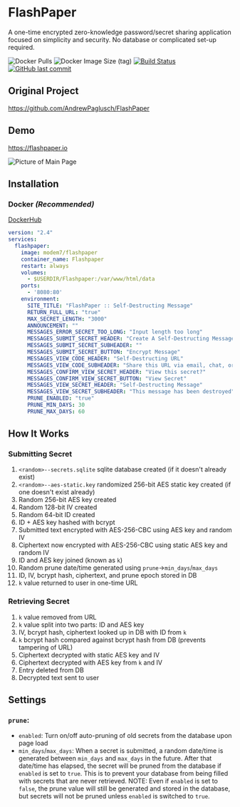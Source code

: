 # FlashPaper
A one-time encrypted zero-knowledge password/secret sharing application focused on simplicity and security. No database or complicated set-up required.

![Docker Pulls](https://img.shields.io/docker/pulls/modem7/flashpaper) 
![Docker Image Size (tag)](https://img.shields.io/docker/image-size/modem7/flashpaper/latest)
[![Build Status](https://drone.modem7.com/api/badges/modem7/flashpaper/status.svg)](https://drone.modem7.com/modem7/flashpaper)
[![GitHub last commit](https://img.shields.io/github/last-commit/modem7/flashpaper)](https://github.com/modem7/flashpaper)

## Original Project

https://github.com/AndrewPaglusch/FlashPaper

## Demo

https://flashpaper.io

![Picture of Main Page](https://i.imgur.com/KIs9fjE.png)

## Installation

### Docker *(Recommended)*

[DockerHub](https://hub.docker.com/r/modem7/flashpaper)

```yaml
version: "2.4"
services:
  flashpaper:
    image: modem7/flashpaper
    container_name: Flashpaper
    restart: always
    volumes:
      - $USERDIR/Flashpaper:/var/www/html/data
    ports:
      - '8080:80'
    environment:
      SITE_TITLE: "FlashPaper :: Self-Destructing Message"
      RETURN_FULL_URL: "true"
      MAX_SECRET_LENGTH: "3000"
      ANNOUNCEMENT: ""
      MESSAGES_ERROR_SECRET_TOO_LONG: "Input length too long"
      MESSAGES_SUBMIT_SECRET_HEADER: "Create A Self-Destructing Message"
      MESSAGES_SUBMIT_SECRET_SUBHEADER: ""
      MESSAGES_SUBMIT_SECRET_BUTTON: "Encrypt Message"
      MESSAGES_VIEW_CODE_HEADER: "Self-Destructing URL"
      MESSAGES_VIEW_CODE_SUBHEADER: "Share this URL via email, chat, or another messaging service. It will self-destruct after being viewed once."
      MESSAGES_CONFIRM_VIEW_SECRET_HEADER: "View this secret?"
      MESSAGES_CONFIRM_VIEW_SECRET_BUTTON: "View Secret"
      MESSAGES_VIEW_SECRET_HEADER: "Self-Destructing Message"
      MESSAGES_VIEW_SECRET_SUBHEADER: "This message has been destroyed"
      PRUNE_ENABLED: "true"
      PRUNE_MIN_DAYS: 30
      PRUNE_MAX_DAYS: 60
```


## How It Works
### Submitting Secret
  1. `<random>--secrets.sqlite` sqlite database created (if it doesn't already exist)
  2. `<random>--aes-static.key` randomized 256-bit AES static key created (if one doesn't exist already)
  3. Random 256-bit AES key created
  4. Random 128-bit IV created
  5. Random 64-bit ID created
  6. ID + AES key hashed with bcrypt 
  7. Submitted text encrypted with AES-256-CBC using AES key and random IV
  8. Ciphertext now encrypted with AES-256-CBC using static AES key and random IV
  9. ID and AES key joined (known as `k`)
  10. Random prune date/time generated using `prune`->`min_days`/`max_days`
  11. ID, IV, bcrypt hash, ciphertext, and prune epoch stored in DB
  12. `k` value returned to user in one-time URL

### Retrieving Secret
  1. `k` value removed from URL
  2. `k` value split into two parts: ID and AES key
  3. IV, bcrypt hash, ciphertext looked up in DB with ID from `k`
  4. `k` bcrypt hash compared against bcrypt hash from DB (prevents tampering of URL)
  5. Ciphertext decrypted with static AES key and IV
  6. Ciphertext decrypted with AES key from `k` and IV
  7. Entry deleted from DB
  8. Decrypted text sent to user

## Settings

### `prune`:
 - `enabled`: Turn on/off auto-pruning of old secrets from the database upon page load
 - `min_days`/`max_days`: When a secret is submitted, a random date/time is generated between `min_days` and `max_days` in the future. After that date/time has elapsed, the secret will be pruned from the database if `enabled` is set to `true`. This is to prevent your database from being filled with secrets that are never retrieved. NOTE: Even if `enabled` is set to `false`, the prune value will still be generated and stored in the database, but secrets will not be pruned unless `enabled` is switched to `true`.
